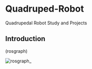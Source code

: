 # Quadruped-Robot
Quadrupedal Robot Study and Projects
## Introduction
(rosgraph)

![rosgraph_](https://github.com/user-attachments/assets/cce919bf-e8d5-4510-abef-565f27cecf99)


## 
